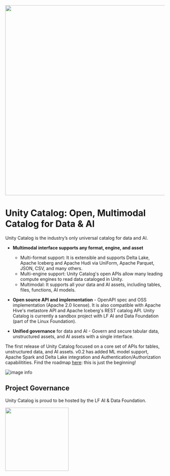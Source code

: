 <img src="./assets/images/uc-logo.png" width="600px" />

# Unity Catalog: Open, Multimodal Catalog for Data & AI

Unity Catalog is the industry’s only universal catalog for data and AI.

- **Multimodal interface supports any format, engine, and asset**

  - Multi-format support: It is extensible and supports Delta Lake, Apache Iceberg and Apache Hudi via UniForm, Apache Parquet, JSON, CSV, and many others.
  - Multi-engine support: Unity Catalog's open APIs allow many leading compute engines to read data cataloged in Unity.
  - Multimodal: It supports all your data and AI assets, including tables, files, functions, AI models.

- **Open source API and implementation** - OpenAPI spec and OSS implementation (Apache 2.0 license). It is also compatible with Apache Hive's metastore API and Apache Iceberg's REST catalog API. Unity Catalog is currently a sandbox project with LF AI and Data Foundation (part of the Linux Foundation).

- **Unified governance** for data and AI - Govern and secure tabular data, unstructured assets, and AI assets with a single interface.

The first release of Unity Catalog focused on a core set of APIs for tables, unstructured data, and AI assets. v0.2 has added ML model support, Apache Spark and Delta Lake integration and Authentication/Authorization capabilitities. Find the roadmap [here](https://github.com/unitycatalog/unitycatalog/discussions/411): this is just the beginning!

![image info](./assets/images/uc.png)

## Project Governance

Unity Catalog is proud to be hosted by the LF AI & Data Foundation.

<a href="https://lfaidata.foundation/projects">
  <img src="./assets/images/lfaidata-project-badge-sandbox-color.png" width="200px" />
</a>
